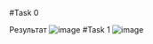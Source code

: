 #Task 0
 
  Результат ![image](https://user-images.githubusercontent.com/86649134/124485874-af039a00-ddb5-11eb-8b61-bac2c40b37fa.png)
 #Task 1
 ![image](https://user-images.githubusercontent.com/86649134/124893185-2ff3a900-dfe3-11eb-979f-ce2d479643f4.png)

